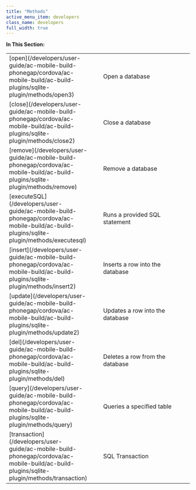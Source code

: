 ```yaml
---
title: "Methods"
active_menu_item: developers
class_name: developers
full_width: true
---
```



**In This Section:**

<table>
<tr>
<td width="151">
[open](/developers/user-guide/ac-mobile-build-phonegap/cordova/ac-mobile-build/ac-build-plugins/sqlite-plugin/methods/open3)

</td>
<td width="23">
</td>
<td width="364">
Open a database

</td>
</tr>
<tr>
<td width="151">
[close](/developers/user-guide/ac-mobile-build-phonegap/cordova/ac-mobile-build/ac-build-plugins/sqlite-plugin/methods/close2)

</td>
<td width="23">
</td>
<td width="364">
Close a database

</td>
</tr>
<tr>
<td width="151">
[remove](/developers/user-guide/ac-mobile-build-phonegap/cordova/ac-mobile-build/ac-build-plugins/sqlite-plugin/methods/remove)

</td>
<td width="23">
</td>
<td width="364">
Remove a database

</td>
</tr>
<tr>
<td width="151">
[executeSQL](/developers/user-guide/ac-mobile-build-phonegap/cordova/ac-mobile-build/ac-build-plugins/sqlite-plugin/methods/executesql)

</td>
<td width="23">
</td>
<td width="364">
Runs a provided SQL statement

</td>
</tr>
<tr>
<td width="151">
[insert](/developers/user-guide/ac-mobile-build-phonegap/cordova/ac-mobile-build/ac-build-plugins/sqlite-plugin/methods/insert2)

</td>
<td width="23">
</td>
<td width="364">
Inserts a row into the database

</td>
</tr>
<tr>
<td width="151">
[update](/developers/user-guide/ac-mobile-build-phonegap/cordova/ac-mobile-build/ac-build-plugins/sqlite-plugin/methods/update2)

</td>
<td width="23">
</td>
<td width="364">
Updates a row into the database

</td>
</tr>
<tr>
<td width="151">
[del](/developers/user-guide/ac-mobile-build-phonegap/cordova/ac-mobile-build/ac-build-plugins/sqlite-plugin/methods/del)

</td>
<td width="23">
</td>
<td width="364">
Deletes a row from the database

</td>
</tr>
<tr>
<td width="151">
[query](/developers/user-guide/ac-mobile-build-phonegap/cordova/ac-mobile-build/ac-build-plugins/sqlite-plugin/methods/query)

</td>
<td width="23">
</td>
<td width="364">
Queries a specified table

</td>
</tr>
<tr>
<td width="151">
[transaction](/developers/user-guide/ac-mobile-build-phonegap/cordova/ac-mobile-build/ac-build-plugins/sqlite-plugin/methods/transaction)

</td>
<td width="23">
</td>
<td width="364">
SQL Transaction

</td>
</tr>
</table>
